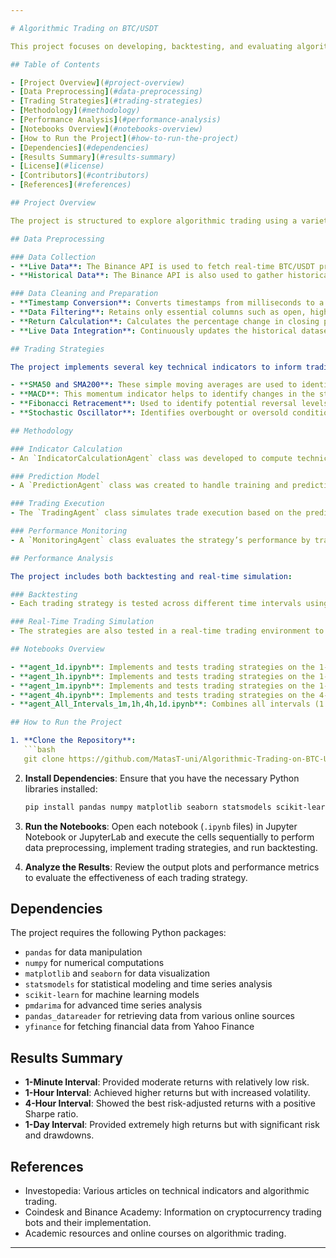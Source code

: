 ```yaml
---

# Algorithmic Trading on BTC/USDT

This project focuses on developing, backtesting, and evaluating algorithmic trading strategies for the BTC/USDT pair across various time intervals. The strategies implemented leverage technical indicators such as SMA (Simple Moving Average), MACD (Moving Average Convergence Divergence), Fibonacci retracement, and the Stochastic Oscillator, enhanced with Cooperative Multi-Agent Reinforcement Learning (CMARL). The project aims to identify the most effective trading strategies based on performance metrics across different time intervals.

## Table of Contents

- [Project Overview](#project-overview)
- [Data Preprocessing](#data-preprocessing)
- [Trading Strategies](#trading-strategies)
- [Methodology](#methodology)
- [Performance Analysis](#performance-analysis)
- [Notebooks Overview](#notebooks-overview)
- [How to Run the Project](#how-to-run-the-project)
- [Dependencies](#dependencies)
- [Results Summary](#results-summary)
- [License](#license)
- [Contributors](#contributors)
- [References](#references)

## Project Overview

The project is structured to explore algorithmic trading using a variety of time intervals to determine which provides the best risk-adjusted returns. The strategies are evaluated based on their effectiveness in maximizing returns while minimizing risk, using a combination of classical technical indicators and advanced machine learning techniques.

## Data Preprocessing

### Data Collection
- **Live Data**: The Binance API is used to fetch real-time BTC/USDT price data, ensuring that the trading strategies can adapt to current market conditions.
- **Historical Data**: The Binance API is also used to gather historical data for the BTC/USDT trading pair, which includes timestamps, open, high, low, close prices, and volume. This data is collected across various intervals (1 minute, 1 hour, 4 hours, 1 day).

### Data Cleaning and Preparation
- **Timestamp Conversion**: Converts timestamps from milliseconds to a human-readable datetime format.
- **Data Filtering**: Retains only essential columns such as open, high, low, close, and volume, and ensures that they are in the correct data type.
- **Return Calculation**: Calculates the percentage change in closing prices to derive returns for each interval.
- **Live Data Integration**: Continuously updates the historical dataset with the latest live prices, recalculating returns as new data comes in.

## Trading Strategies

The project implements several key technical indicators to inform trading decisions:

- **SMA50 and SMA200**: These simple moving averages are used to identify medium-term and long-term trends. Crossovers between these averages are used to generate buy or sell signals.
- **MACD**: This momentum indicator helps to identify changes in the strength, direction, momentum, and duration of a trend in a stock's price.
- **Fibonacci Retracement**: Used to identify potential reversal levels by highlighting key support and resistance levels.
- **Stochastic Oscillator**: Identifies overbought or oversold conditions in the market, which can signal a potential reversal.

## Methodology

### Indicator Calculation
- An `IndicatorCalculationAgent` class was developed to compute technical indicators such as SMA, MACD, Stochastic Oscillator, and Fibonacci retracement levels.

### Prediction Model
- A `PredictionAgent` class was created to handle training and predictions using machine learning models like RandomForestClassifier. The model is trained on the calculated indicators to predict price movements.

### Trading Execution
- The `TradingAgent` class simulates trade execution based on the predictions. It manages funds in USDT and BTC, executing buy or sell trades depending on the model's signals.

### Performance Monitoring
- A `MonitoringAgent` class evaluates the strategy’s performance by tracking metrics such as profit/loss, Sharpe ratio, and drawdown.

## Performance Analysis

The project includes both backtesting and real-time simulation:

### Backtesting
- Each trading strategy is tested across different time intervals using historical data. Performance is evaluated based on metrics like final portfolio value, total return, Sharpe ratio, and maximum drawdown.

### Real-Time Trading Simulation
- The strategies are also tested in a real-time trading environment to validate their performance under live market conditions.

## Notebooks Overview

- **agent_1d.ipynb**: Implements and tests trading strategies on the 1-day interval data.
- **agent_1h.ipynb**: Implements and tests trading strategies on the 1-hour interval data.
- **agent_1m.ipynb**: Implements and tests trading strategies on the 1-minute interval data.
- **agent_4h.ipynb**: Implements and tests trading strategies on the 4-hour interval data.
- **agent_All_Intervals_1m,1h,4h,1d.ipynb**: Combines all intervals (1 minute, 1 hour, 4 hours, 1 day) to compare and analyze performance across different timeframes.

## How to Run the Project

1. **Clone the Repository**:
   ```bash
   git clone https://github.com/MatasT-uni/Algorithmic-Trading-on-BTC-USDT-by-Using-Python
   ```

2. **Install Dependencies**:
   Ensure that you have the necessary Python libraries installed:
   ```bash
   pip install pandas numpy matplotlib seaborn statsmodels scikit-learn pmdarima pandas_datareader yfinance
   ```

3. **Run the Notebooks**:
   Open each notebook (`.ipynb` files) in Jupyter Notebook or JupyterLab and execute the cells sequentially to perform data preprocessing, implement trading strategies, and run backtesting.

4. **Analyze the Results**:
   Review the output plots and performance metrics to evaluate the effectiveness of each trading strategy.

## Dependencies

The project requires the following Python packages:

- `pandas` for data manipulation
- `numpy` for numerical computations
- `matplotlib` and `seaborn` for data visualization
- `statsmodels` for statistical modeling and time series analysis
- `scikit-learn` for machine learning models
- `pmdarima` for advanced time series analysis
- `pandas_datareader` for retrieving data from various online sources
- `yfinance` for fetching financial data from Yahoo Finance

## Results Summary

- **1-Minute Interval**: Provided moderate returns with relatively low risk.
- **1-Hour Interval**: Achieved higher returns but with increased volatility.
- **4-Hour Interval**: Showed the best risk-adjusted returns with a positive Sharpe ratio.
- **1-Day Interval**: Provided extremely high returns but with significant risk and drawdowns.

## References

- Investopedia: Various articles on technical indicators and algorithmic trading.
- Coindesk and Binance Academy: Information on cryptocurrency trading bots and their implementation.
- Academic resources and online courses on algorithmic trading.

---
```

